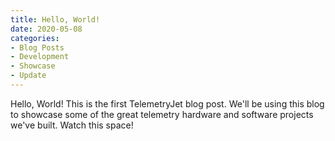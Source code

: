 ```yaml
---
title: Hello, World!
date: 2020-05-08
categories:
- Blog Posts
- Development
- Showcase
- Update
---
```

Hello, World! This is the first TelemetryJet blog post. We'll be using this blog to showcase some of the great telemetry hardware and software projects we've built. Watch this space!